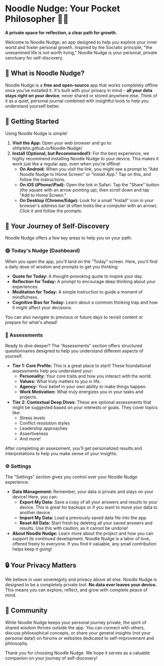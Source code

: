 # Noodle Nudge: Your Pocket Philosopher 🧠✨

**A private space for reflection, a clear path for growth.**

Welcome to Noodle Nudge, an app designed to help you explore your inner world and foster personal growth. Inspired by the Socratic principle, "the unexamined life is not worth living," Noodle Nudge is your personal, private sanctuary for self-discovery.

## 🌟 What is Noodle Nudge?

Noodle Nudge is a **free and open-source** app that works completely offline once you've installed it. It's built with your privacy in mind – **all your data stays right on your device**, never shared or stored anywhere else. Think of it as a quiet, personal journal combined with insightful tools to help you understand yourself better.

## 🚀 Getting Started

Using Noodle Nudge is simple!

1.  **Visit the App:** Open your web browser and go to: shfqrkhn.github.io/Noodle-Nudge/
2.  **Install (Optional, but Recommended!):** For the best experience, we highly recommend installing Noodle Nudge to your device. This makes it work just like a regular app, even when you're offline!
    * **On Android:** When you visit the link, you might see a prompt to "Add Noodle Nudge to Home Screen" or "Install App." Tap on this, and follow the instructions.
    * **On iOS (iPhone/iPad):** Open the link in Safari. Tap the "Share" button (the square with an arrow pointing up), then scroll down and tap "Add to Home Screen."
    * **On Desktop (Chrome/Edge):** Look for a small "Install" icon in your browser's address bar (it often looks like a computer with an arrow). Click it and follow the prompts.

## 🧭 Your Journey of Self-Discovery

Noodle Nudge offers a few key areas to help you on your path:

### 🌞 Today's Nudge (Dashboard)

When you open the app, you'll land on the "Today" screen. Here, you'll find a daily dose of wisdom and prompts to get you thinking:

* **Quote for Today:** A thought-provoking quote to inspire your day.
* **Reflection for Today:** A prompt to encourage deep thinking about your experiences.
* **Meditation for Today:** A simple instruction to guide a moment of mindfulness.
* **Cognitive Bias for Today:** Learn about a common thinking trap and how it might affect your decisions.

You can also navigate to previous or future days to revisit content or prepare for what's ahead!

### 🤔 Assessments

Ready to dive deeper? The "Assessments" section offers structured questionnaires designed to help you understand different aspects of yourself.

* **Tier 1: Core Profile:** This is a great place to start! These foundational assessments help you understand your:
    * **Personality:** Your core traits and how you interact with the world.
    * **Values:** What truly matters to you in life.
    * **Agency:** Your belief in your own ability to make things happen.
    * **Work Motivation:** What truly energizes you in your tasks and projects.
* **Tier 2: Contextual Deep Dives:** These are optional assessments that might be suggested based on your interests or goals. They cover topics like:
    * Stress levels
    * Conflict resolution styles
    * Leadership approaches
    * Assertiveness
    * And more!

After completing an assessment, you'll get personalized results and interpretations to help you make sense of your insights.

### ⚙️ Settings

The "Settings" section gives you control over your Noodle Nudge experience:

* **Data Management:** Remember, your data is private and stays on your device! Here, you can:
    * **Export My Data:** Save a copy of all your answers and results to your device. This is great for backups or if you want to move your data to another device.
    * **Import My Data:** Load a previously saved data file into the app.
    * **Reset All Data:** Start fresh by deleting all your saved answers and results. Use this with caution, as it cannot be undone!
* **About Noodle Nudge:** Learn more about the project and how you can support its continued development. Noodle Nudge is a labor of love, offered freely to everyone. If you find it valuable, any small contribution helps keep it going!

## 🔒 Your Privacy Matters

We believe in user sovereignty and privacy above all else. Noodle Nudge is designed to be a completely private tool. **No data ever leaves your device.** This means you can explore, reflect, and grow with complete peace of mind.

## 🤝 Community

While Noodle Nudge keeps your personal journey private, the spirit of shared wisdom thrives outside the app. You can connect with others, discuss philosophical concepts, or share your general insights (not your personal data!) on forums or websites dedicated to self-improvement and philosophy.

Thank you for choosing Noodle Nudge. We hope it serves as a valuable companion on your journey of self-discovery!
